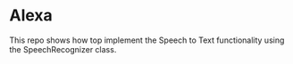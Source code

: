 # Alexa
This repo shows how top implement the Speech to Text functionality using the SpeechRecognizer class.
